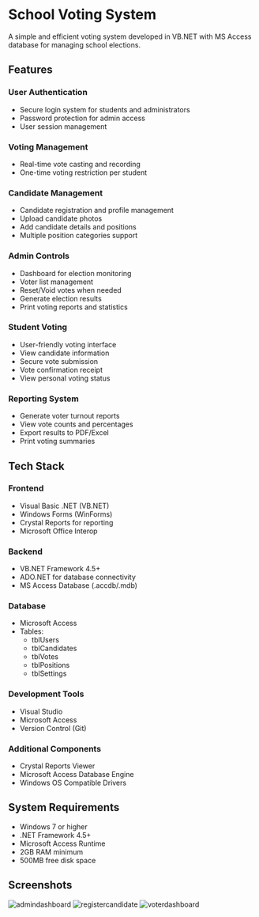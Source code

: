 # School Voting System

A simple and efficient voting system developed in VB.NET with MS Access database for managing school elections.

## Features

### User Authentication
- Secure login system for students and administrators
- Password protection for admin access
- User session management

### Voting Management
- Real-time vote casting and recording
- One-time voting restriction per student

### Candidate Management
- Candidate registration and profile management
- Upload candidate photos
- Add candidate details and positions
- Multiple position categories support

### Admin Controls
- Dashboard for election monitoring
- Voter list management
- Reset/Void votes when needed
- Generate election results
- Print voting reports and statistics

### Student Voting
- User-friendly voting interface
- View candidate information
- Secure vote submission
- Vote confirmation receipt
- View personal voting status

### Reporting System
- Generate voter turnout reports
- View vote counts and percentages
- Export results to PDF/Excel
- Print voting summaries

## Tech Stack

### Frontend
- Visual Basic .NET (VB.NET)
- Windows Forms (WinForms)
- Crystal Reports for reporting
- Microsoft Office Interop

### Backend
- VB.NET Framework 4.5+
- ADO.NET for database connectivity
- MS Access Database (.accdb/.mdb)

### Database
- Microsoft Access
- Tables:
  - tblUsers
  - tblCandidates
  - tblVotes
  - tblPositions
  - tblSettings

### Development Tools
- Visual Studio
- Microsoft Access
- Version Control (Git)

### Additional Components
- Crystal Reports Viewer
- Microsoft Access Database Engine
- Windows OS Compatible Drivers

## System Requirements
- Windows 7 or higher
- .NET Framework 4.5+
- Microsoft Access Runtime
- 2GB RAM minimum
- 500MB free disk space


## Screenshots

![admindashboard](https://github.com/user-attachments/assets/2090a01b-bcc9-418e-8a98-3edc605c8b8d)
![registercandidate](https://github.com/user-attachments/assets/9b6a4d8f-1297-4704-877d-a8354fda8efe)
![voterdashboard](https://github.com/user-attachments/assets/7142e331-fcd3-46c7-a44e-256b09cb16fa)


